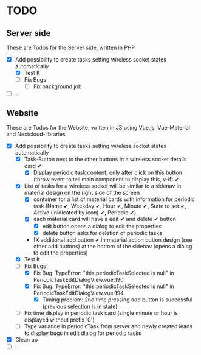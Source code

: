 # TODO

## Server side

These are Todos for the Server side, written in PHP

- [X] Add possibility to create tasks setting wireless socket states automatically
    - [X] Test It
    - [ ] Fix Bugs
        - [ ] Fix background job
- [ ] ...

## Website

These are Todos for the Website, written in JS using Vue.js, Vue-Material and Nextcloud-libraries

- [X] Add possibility to create tasks setting wireless socket states automatically
    - [X] Task-Button next to the other buttons in a wireless socket details card ✔
        - [X] Display periodic task content, only after click on this button (throw event to tell main component to display this, v-if) ✔
    - [X] List of tasks for a wireless socket will be similar to a sidenav in material design on the right side of the screen
        - [X] container for a list of material cards with information for periodic task (Name ✔, Weekday ✔, Hour ✔, Minute ✔, State to set ✔, Active (inidicated by icon) ✔, Periodic ✔)
        - [X] each material card will have a edit ✔ and delete ✔ button
            - [X] edit button opens a dialog to edit the properties
            - [X] delete button asks for deletion of periodic tasks
        - [X additional add button ✔ in material action button design (see other add buttons) at the bottom of the sidenav (opens a dialog to edit the properties)
    - [X] Test It
    - [ ] Fix Bugs
        - [X] Fix Bug: TypeError: "this.periodicTaskSelected is null" in PeriodicTaskEditDialogView.vue:190
        - [X] Fix Bug: TypeError: "this.periodicTaskSelected is null" in PeriodicTaskEditDialogView.vue:194
            - [X] Timing problem: 2nd time pressing add button is successful (previous selection is in state)
    - [ ] Fix time display in periodic task card (single minute or hour is displayed without prefix '0')
    - [ ] Type variance in periodicTask from server and newly created leads to display bugs in edit dialog for periodic tasks
- [X] Clean up
- [ ] ...
